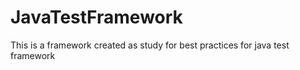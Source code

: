 # JavaTestFramework
This is a framework created as study for best practices for java test framework
